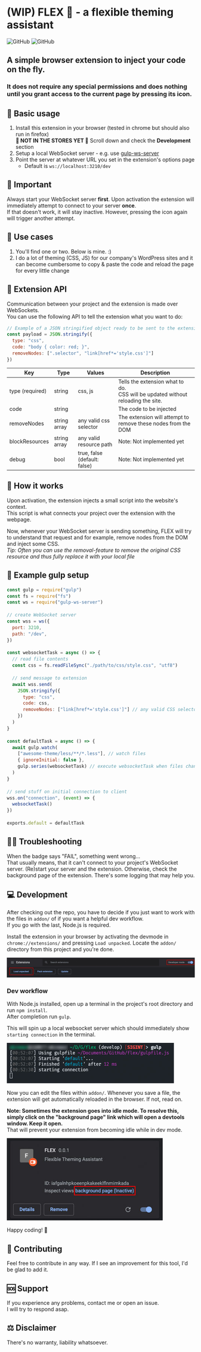 # (WIP) FLEX 💪 - a flexible theming assistant

![GitHub](https://img.shields.io/github/license/mriot/flex)
![GitHub](https://img.shields.io/badge/version-0.0.1_(WIP)-lightgrey)

## A simple browser extension to inject your code on the fly.  

### It does not require any special permissions and does nothing until you grant access to the current page by pressing its icon.

## 📝 Basic usage

1) Install this extension in your browser (tested in chrome but should also run in firefox)  
**🚨 NOT IN THE STORES YET 🚨** Scroll down and check the **Development** section
2) Setup a local WebSocket server - e.g. use [gulp-ws-server](https://www.npmjs.com/package/gulp-ws-server)
3) Point the server at whatever URL you set in the extension's options page
   - Default is `ws://localhost:3210/dev`

## 🚨 Important

Always start your WebSocket server **first**. Upon activation the extension will immediately attempt to connect to your server **once**.  
If that doesn't work, it will stay inactive. However, pressing the icon again will trigger another attempt.

## 📌 Use cases

1) You'll find one or two. Below is mine. :)
2) I do a lot of theming (CSS, JS) for our company's WordPress sites and it can become cumbersome to copy & paste the code and reload the page for every little change

## 🧩 Extension API

Communication between your project and the extension is made over WebSockets.  
You can use the following API to tell the extension what you want to do:

``` javascript
// Example of a JSON stringified object ready to be sent to the extension
const payload = JSON.stringify({
  type: "css",
  code: "body { color: red; }",
  removeNodes: [".selector", "link[href*='style.css']"]
})
```

| Key             | Type         | Values                       | Description                                                                        |
|-----------------|--------------|------------------------------|------------------------------------------------------------------------------------|
| type (required) | string       | css, js                      | Tells the extension what to do.<br>CSS will be updated without reloading the site. |
| code            | string       |                              | The code to be injected                                                            |
| removeNodes     | string array | any valid css selector       | The extension will attempt to remove these nodes from the DOM                      |
| blockResources  | string array | any valid resource path      | Note: Not implemented yet                                                          |
| debug           | bool         | true, false (default: false) | Note: Not implemented yet                                                          |


## 🤔 How it works

Upon activation, the extension injects a small script into the website's context.  
This script is what connects your project over the extension with the webpage.  

Now, whenever your WebSocket server is sending something, FLEX will try to understand that request and for example, remove nodes from the DOM and inject some CSS.  
*Tip: Often you can use the removal-feature to remove the original CSS resource and thus fully replace it with your local file*

## 🧾 Example gulp setup

``` javascript
const gulp = require("gulp")
const fs = require("fs")
const ws = require("gulp-ws-server")

// create WebSocket server
const wss = ws({
  port: 3210,
  path: "/dev",
})

const websocketTask = async () => {
  // read file contents
  const css = fs.readFileSync("./path/to/css/style.css", "utf8")

  // send message to extension
  await wss.send(
    JSON.stringify({
      type: "css",
      code: css,
      removeNodes: ["link[href*='style.css']"] // any valid CSS selector
    })
  )
}

const defaultTask = async () => {
  await gulp.watch(
    ["awesome-theme/less/**/*.less"], // watch files
    { ignoreInitial: false },
    gulp.series(websocketTask) // execute websocketTask when files change
  )
}

// send stuff on initial connection to client
wss.on("connection", (event) => {
  websocketTask()
})

exports.default = defaultTask

```

## 🤷‍♂️ Troubleshooting

When the badge says "FAIL", something went wrong...  
That usually means, that it can't connect to your project's WebSocket server. (Re)start your server and the extension.
Otherwise, check the background page of the extension. There's some logging that may help you.

## 💻 Development

After checking out the repo, you have to decide if you just want to work with the files in `addon/` of if you want a helpful dev workflow.  
If you go with the last, Node.js is required.

Install the extension in your browser by activating the devmode in `chrome://extensions/` and pressing `Load unpacked`. Locate the `addon/` directory from this project and you're done.

![extensions page devmode](images/extensions-page-devmode.jpg)

### Dev workflow

With Node.js installed, open up a terminal in the project's root directory and run `npm install`.  
After completion run `gulp`.

This will spin up a local websocket server which should immediately show `starting connection` in the terminal.

![extension connected to local websocket server in terminal](images/terminal-gulp-devenv.jpg)

Now you can edit the files within `addon/`. Whenever you save a file, the extension will get automatically reloaded in the browser. If not, read on.

**Note: Sometimes the extension goes into idle mode. To resolve this, simply click on the "background page" link which will open a devtools window. Keep it open.**  
That will prevent your extension from becoming idle while in dev mode.

![inactive background page](images/flex-background-inactive.jpg)

Happy coding! 🍻

## 🤝 Contributing

Feel free to contribute in any way. If I see an improvement for this tool, I'd be glad to add it.

## 🆘 Support

If you experience any problems, contact me or open an issue.  
I will try to respond asap.

## ⚖️ Disclaimer

There's no warranty, liability whatsoever.
